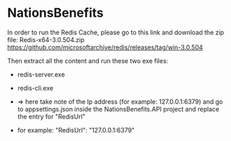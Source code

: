# NationsBenefits

In order to run the Redis Cache, please go to this link and download the zip file: Redis-x64-3.0.504.zip
https://github.com/microsoftarchive/redis/releases/tag/win-3.0.504

Then extract all the content and run these two exe files:
* redis-server.exe

* redis-cli.exe
* => here take note of the Ip address (for example: 127.0.0.1:6379) and go to appsettings.json inside the NationsBenefits.API project and replace the entry for "RedisUrl"
* for example:  "RedisUrl": "127.0.0.1:6379"


